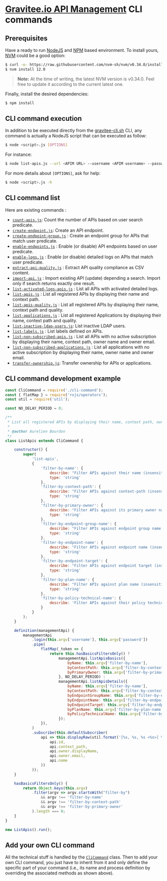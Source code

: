 # [Gravitee.io API Management](https://gravitee.io/products/apim/) CLI commands

## Prerequisites 

Have a ready to run [NodeJS](https://nodejs.org/en/) and [NPM](https://www.npmjs.com/) based environment.
To install yours, [NVM](https://github.com/nvm-sh/nvm) could be a good option:

```bash
$ curl -o- https://raw.githubusercontent.com/nvm-sh/nvm/v0.34.0/install.sh | bash
$ nvm install 12.0
```

> **Note:** At the time of writing, the latest NVM version is v0.34.0. Feel free to update it according to the current latest one.

Finally, install the desired dependencies:

```bash
$ npm install
```

## CLI command execution

In addition to be executed directly from the [gravitee-cli.sh](../gravitee-cli.sh) CLI, any command is actually a NodeJS script that can be executed as follow:

```bash
$ node <script>.js [OPTIONS]
```

For instance:

```bash
$ node list-apis.js --url <APIM URL> --username <APIM username> --password <APIM password> --query-filter products
```

For more details about `[OPTIONS]`, ask for help:
```bash
$ node <script>.js -h
```

## CLI command list

Here are existing commands :
- [`count-apis.js`](./count-apis.js): Count the number of APIs based on user search predicate.
- [`create-endpoint.js`](./create-endpoint.js): Create an API endpoint.
- [`create-endpoint-group.js`](./create-endpoint-group.js) : Create an endpoint group for APIs that match user predicate.
- [`enable-endpoints.js`](./enable-endpoints.js) : Enable (or disable) API endpoints based on user predicate.
- [`enable-logs.js`](./enable-logs.js) : Enable (or disable) detailed logs on APIs that match user predicate.
- [`extract-api-quality.js`](./extract-api-quality.js) : Extract API quality compliance as CSV content.
- [`import-api.js`](./import-api.js) : Import existing API (update) depending a search. Import only if search returns exactly one result.
- [`list-activated-logs-apis.js`](./list-activated-logs-apis.js) : List all APIs with activated detailed logs. 
- [`list-apis.js`](./list-apis.js) : List all registered APIs by displaying their name and context path.
- [`list-apis-quality.js`](./list-apis-quality.js) : List all registered APIs by displaying their name, context path and quality.
- [`list-applications.js`](./list-applications.js) : List all registered Applications by displaying their name, context path and quality.
- [`list-inactive-ldap-users.js`](./list-inactive-ldap-users.js): List inactive LDAP users.
- [`list-labels.js`](./list-labels.js) : List labels defined on APIs.
- [`list-non-subscribed-apis.js`](./list-non-subscribed-apis.js) : List all APIs with no active subscription by displaying their name, context path, owner name and owner email.
- [`list-non-subscribed-applications.js`](./list-non-subscribed-applications.js) : List all applications with no active subscription by displaying their name, owner name and owner email.
- [`transfer-ownership.js`](./transfer-ownership.js): Transfer ownership for APIs or applications.

## CLI command development example

```js
const CliCommand = require('./cli-command');
const { flatMap } = require('rxjs/operators');
const util = require('util');

const NO_DELAY_PERIOD = 0;

/**
 * List all registered APIs by displaying their name, context path, owner name and owner email.
 *
 * @author Aurelien Bourdon
 */
class ListApis extends CliCommand {

    constructor() {
        super(
            'list-apis',
            {
                'filter-by-name': {
                    describe: "Filter APIs against their name (insensitive regex)",
                    type: 'string'
                },
                'filter-by-context-path': {
                    describe: "Filter APIs against context-path (insensitive regex)",
                    type: 'string'
                },
                'filter-by-primary-owner': {
                    describe: "Filter APIs against its primary owner name or address (insensitive regex)",
                    type: 'string'
                },
                'filter-by-endpoint-group-name': {
                    describe: "Filter APIs against endpoint group name (insensitive regex)",
                    type: 'string'
                },
                'filter-by-endpoint-name': {
                    describe: "Filter APIs against endpoint name (insensitive regex)",
                    type: 'string'
                },
                'filter-by-endpoint-target': {
                    describe: "Filter APIs against endpoint target (insensitive regex)",
                    type: 'string'
                },
                'filter-by-plan-name': {
                    describe: "Filter APIs against plan name (insensitive regex)",
                    type: 'string'
                },
                'filter-by-policy-technical-name': {
                    describe: 'Filter APIs against their policy technical names (insensitive regex) (see https://docs.gravitee.io/apim_policies_overview.html for more details)'
                }
            }
        );
    }

    definition(managementApi) {
        managementApi
            .login(this.argv['username'], this.argv['password'])
            .pipe(
                flatMap(_token => {
                    return this.hasBasicsFiltersOnly() ?
                        managementApi.listApisBasics({
                            byName: this.argv['filter-by-name'],
                            byContextPath: this.argv['filter-by-context-path'],
                            byPrimaryOwner: this.argv['filter-by-primary-owner']
                        }, NO_DELAY_PERIOD) :
                        managementApi.listApisDetails({
                            byName: this.argv['filter-by-name'],
                            byContextPath: this.argv['filter-by-context-path'],
                            byEndpointGroupName: this.argv['filter-by-endpoint-group-name'],
                            byEndpointName: this.argv['filter-by-endpoint-name'],
                            byEndpointTarget: this.argv['filter-by-endpoint-target'],
                            byPlanName: this.argv['filter-by-plan-name'],
                            byPolicyTechnicalName: this.argv['filter-by-policy-technical-name']
                        });
                }),
            )
            .subscribe(this.defaultSubscriber(
                api => this.displayRaw(util.format('[%s, %s, %s <%s>] %s',
                    api.id,
                    api.context_path,
                    api.owner.displayName,
                    api.owner.email,
                    api.name
                ))
            ));
    }

    hasBasicsFiltersOnly() {
        return Object.keys(this.argv)
            .filter(argv => argv.startsWith("filter-by")
                && argv !== 'filter-by-name'
                && argv !== 'filter-by-context-path'
                && argv !== 'filter-by-primary-owner'
            ).length === 0;
    }
}

new ListApis().run();
```

## Add your own CLI command

All the technical stuff is handled by the [`CliCommand`](lib/cli-command.js) class. Then to add your own CLI command, you just have to inherit from it and only define the specific part of your command (i.e., its name and process definition by overriding the associated methods as shown above).
